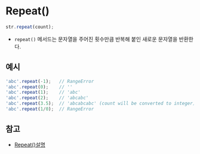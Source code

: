 # Repeat()
```Javascript
str.repeat(count);
```
+ ```repeat()``` 메서드는 문자열을 주어진 횟수만큼 반복해 붙인 새로운 문자열을 반환한다. 

## 예시
```Javascript
'abc'.repeat(-1);   // RangeError
'abc'.repeat(0);    // ''
'abc'.repeat(1);    // 'abc'
'abc'.repeat(2);    // 'abcabc'
'abc'.repeat(3.5);  // 'abcabcabc' (count will be converted to integer)
'abc'.repeat(1/0);  // RangeError
```

## 참고
- [Repeat()설명](https://developer.mozilla.org/ko/docs/Web/JavaScript/Reference/Global_Objects/String/repeat)
